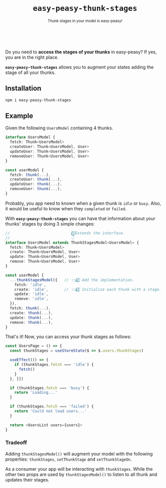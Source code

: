 <center>
<h1><code>easy-peasy-thunk-stages</code></h1>
<small>Thunk stages in your model is easy-peasy!</small>
</center>
<br>
<br>
<br>
<br>

Do you need to **access the stages of your thunks** in easy-peasy? If yes, you are in the right place.

**`easy-peasy-thunk-stages`** allows you to augment your states adding the stage of all your thunks.

## Installation

```sh
npm i easy-peasy-thunk-stages
```

## Example

Given the following `UsersModel` containing 4 thunks.

```ts
interface UsersModel {
  fetch: Thunk<UsersModel>
  createUser: Thunk<UsersModel, User>
  updateUser: Thunk<UsersModel, User>
  removeUser: Thunk<UsersModel, User>
}

const userModel {
  fetch: thunk(...),
  createUser: thunk(...),
  updateUser: thunk(...),
  removeUser: thunk(...),
}
```

Probably, you app need to known when a given thunk is `idle` or `busy`. Also, it would be useful to know when they `completed` or `failed`.

With **`easy-peasy-thunk-stages`** you can have that information about your thunks' stages by doing 3 simple changes:

```ts
//                           1️⃣Extends the interface.
//                           👇
interface UsersModel extends ThunkStagesModel<UsersModel> {
  fetch: Thunk<UsersModel>
  create: Thunk<UsersModel, User>
  update: Thunk<UsersModel, User>
  remove: Thunk<UsersModel, User>
}

const userModel {
  ...thunkStagesModel({   // 👈2️⃣ Add the implementation.
    fetch: 'idle',
    create: 'idle',       // 👈3️⃣ Initialize each thunk with a stage.
    update: 'idle',
    remove: 'idle',
  }),
  fetch: thunk(...),
  create: thunk(...),
  update: thunk(...),
  remove: thunk(...),
}
```

That's it! Now, you can access your thunk stages as follows:

```ts
const UsersPage = () => {
  const thunkStages = useStoreState($ => $.users.thunkStages)

  useEffect(() => {
    if (thunkStages.fetch === 'idle') {
      fetch()
    }
  }, [])

  if (thunkStages.fetch === 'busy') {
    return 'Loading...'
  }

  if (thunkStages.fetch === 'failed') {
    return 'Could not load users...'
  }

  return <UsersList users={users}>
}
```

### Tradeoff

Adding `thunkStagesModel()` will augment your model with the following properties: `thunkStages`, `setThunkStage` and `setThunkStageOn`.

As a consumer your app will be interacting with `thunkStages`. While the other two props are used by `thunkStagesModel()` to listen to all thunk and updates their stages.
